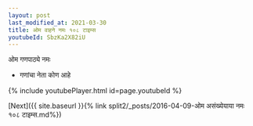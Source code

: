 ```yaml
---
layout: post
last_modified_at: 2021-03-30
title: ओम वाहने नमः १०८ टाइम्स
youtubeId: SbzKa2X82iU
---
```

 
 
 ओम गणपाठ्ये नमः  
 
 -  गणांचा नेता कोण आहे 
 
  
 
  
 
 
 
 
 
 


{% include youtubePlayer.html id=page.youtubeId %}
 
[Next]({{ site.baseurl }}{% link  split2/_posts/2016-04-09-ओम असंख्येयाया नमः १०८ टाइम्स.md%})
 
